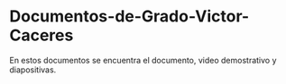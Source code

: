 # Documentos-de-Grado-Victor-Caceres
En estos documentos se encuentra el documento, video demostrativo y diapositivas.
